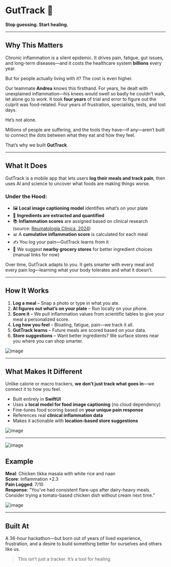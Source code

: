 # GutTrack 🥗  
**Stop guessing. Start healing.**

---

## Why This Matters

Chronic inflammation is a silent epidemic. It drives pain, fatigue, gut issues, and long-term diseases—and it costs the healthcare system **billions** every year.

But for people actually living with it? The cost is even higher.

Our teammate **Andrea** knows this firsthand. For years, he dealt with unexplained inflammation—his knees would swell so badly he couldn’t walk, let alone go to work. It took **four years** of trial and error to figure out the culprit was food-related. Four years of frustration, specialists, tests, and lost days.

He’s not alone.

Millions of people are suffering, and the tools they have—if any—aren’t built to connect the dots between what they eat and how they feel.

That’s why we built **GutTrack**.

---

## What It Does

GutTrack is a mobile app that lets users **log their meals and track pain**, then uses AI and science to uncover what foods are making things worse.

### Under the Hood:
- 🖼️ **Local image captioning model** identifies what’s on your plate
- 📃 **Ingredients are extracted and quantified**
- 📚 **Inflammation scores** are assigned based on clinical research  
   (source: [Reumatología Clínica, 2024](https://www.reumatologiaclinica.org/es-the-relationship-between-dietary-inflammatory-articulo-S1699258X24000147))
- 📊 A **cumulative inflammation score** is calculated for each meal
- ✍️ You log your pain—GutTrack learns from it
- 🛒 We suggest **nearby grocery stores** for better ingredient choices (manual links for now)

Over time, GutTrack adapts to you. It gets smarter with every meal and every pain log—learning what your body tolerates and what it doesn’t.

---

## How It Works

1. **Log a meal** – Snap a photo or type in what you ate.
2. **AI figures out what’s on your plate** – Run locally on your phone.
3. **Score it** – We pull inflammation values from scientific tables to give your meal a personalized score.
4. **Log how you feel** – Bloating, fatigue, pain—we track it all.
5. **GutTrack learns** – Future meals are scored based on your data.
6. **Store suggestions** – Want better ingredients? We surface stores near you where you can shop smarter.

![image](https://github.com/user-attachments/assets/1003fa0b-df47-409c-837c-0dab2cc7d8ef)

---

## What Makes It Different

Unlike calorie or macro trackers, **we don’t just track what goes in**—we connect it to how you feel.

- Built entirely in **SwiftUI**  
- Uses a **local model for food image captioning** (no cloud dependency)  
- Fine-tunes food scoring based on **your unique pain response**  
- References real **clinical inflammation data**  
- Makes it actionable with **location-based store suggestions**

![image](https://github.com/user-attachments/assets/4797268a-da83-4175-a24f-e0fb75afe307)

---
![image](https://github.com/user-attachments/assets/9ce9eddb-7885-493c-b318-c2d88af425f0)


## Example

**Meal**: Chicken tikka masala with white rice and naan  
**Score**: Inflammation +2.3  
**Pain Logged**: 7/10  
**Response**: “You’ve had consistent flare-ups after dairy-heavy meals. Consider trying a tomato-based chicken dish without cream next time.”

![image](https://github.com/user-attachments/assets/d7b7f633-043b-4e6a-a003-0a86e34ed526)

---

## Built At

A 36-hour hackathon—but born out of years of lived experience, frustration, and a desire to build something better for ourselves and others like us.

> This isn’t just a tracker. It’s a tool for healing.
